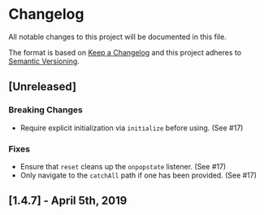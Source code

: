 # Changelog

All notable changes to this project will be documented in this file.

The format is based on [Keep a Changelog](http://keepachangelog.com/en/1.0.0/)
and this project adheres to [Semantic Versioning](http://semver.org/spec/v2.0.0.html).

## [Unreleased]

### Breaking Changes

- Require explicit initialization via `initialize` before using. (See #17)

### Fixes

- Ensure that `reset` cleans up the `onpopstate` listener. (See #17)
- Only navigate to the `catchAll` path if one has been provided. (See #17)


## [1.4.7] - April 5th, 2019

